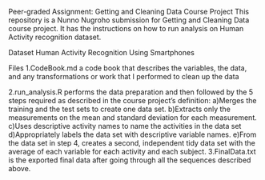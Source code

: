 Peer-graded Assignment: Getting and Cleaning Data Course Project
This repository is a Nunno Nugroho submission for Getting and Cleaning Data course project. It has the instructions on how to run analysis on Human Activity recognition dataset.

Dataset
Human Activity Recognition Using Smartphones

Files
1.CodeBook.md 
a code book that describes the variables, the data, and any transformations or work that I performed to clean up the data

2.run_analysis.R 
performs the data preparation and then followed by the 5 steps required as described in the course project’s definition:
	a)Merges the training and the test sets to create one data set.
	b)Extracts only the measurements on the mean and standard deviation for each measurement.
	c)Uses descriptive activity names to name the activities in the data set
	d)Appropriately labels the data set with descriptive variable names.
	e)From the data set in step 4, creates a second, independent tidy data set with the average of each variable for each activity and each subject.
3.FinalData.txt 
is the exported final data after going through all the sequences described above.